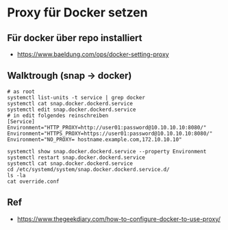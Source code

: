# Proxy für Docker setzen 

## Für docker über repo installiert 

  * https://www.baeldung.com/ops/docker-setting-proxy

## Walktrough (snap -> docker)

```
# as root
systemctl list-units -t service | grep docker
systemctl cat snap.docker.dockerd.service
systemctl edit snap.docker.dockerd.service
# in edit folgendes reinschreiben
[Service]
Environment="HTTP_PROXY=http://user01:password@10.10.10.10:8080/"
Environment="HTTPS_PROXY=https://user01:password@10.10.10.10:8080/"
Environment="NO_PROXY= hostname.example.com,172.10.10.10"

systemctl show snap.docker.dockerd.service --property Environment
systemctl restart snap.docker.dockerd.service
systemctl cat snap.docker.dockerd.service
cd /etc/systemd/system/snap.docker.dockerd.service.d/
ls -la
cat override.conf
```

## Ref

  * https://www.thegeekdiary.com/how-to-configure-docker-to-use-proxy/
